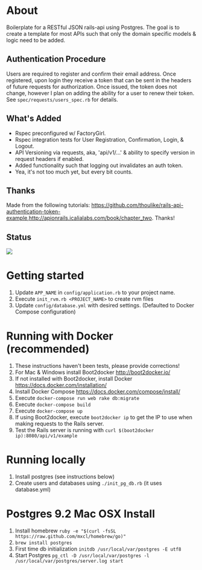 # About
Boilerplate for a RESTful JSON rails-api using Postgres.  The goal is to create a template for most APIs such that only the domain specific models & logic need to be added.

## Authentication Procedure
Users are required to register and confirm their email address.  Once registered, upon login they receive a token that can be sent in the headers of future requests for authorization.  Once issued, the token does not change, however I plan on adding the ability for a user to renew their token.  See `spec/requests/users_spec.rb` for details.

## What's Added
* Rspec preconfigured w/ FactoryGirl.
* Rspec integration tests for User Registration, Confirmation, Login, & Logout.
* API Versioning via requests, aka, 'api/v1/...' & ability to specify version in request headers if enabled.
* Added functionality such that logging out invalidates an auth token.
* Yea, it's not too much yet, but every bit counts.

## Thanks
Made from the following tutorials: <https://github.com/thoulike/rails-api-authentication-token-example>,<http://apionrails.icalialabs.com/book/chapter_two>. Thanks!

## Status
![](https://codeship.com/projects/af873400-1b80-0133-1262-5e80c3fb6dd5/status?branch=master)

# Getting started
1. Update `APP_NAME` in `config/application.rb` to your project name.
1. Execute `init_rvm.rb <PROJECT_NAME>` to create rvm files
1. Update `config/database.yml` with desired settings. (Defaulted to Docker Compose configuration)

# Running with Docker (recommended)
1. These instructions haven't been tests, please provide corrections!
1. For Mac & Windows install Boot2docker <http://boot2docker.io/>
1. If not installed with Boot2docker, install Docker <https://docs.docker.com/installation/>
1. Install Docker Compose <https://docs.docker.com/compose/install/>
1. Execute `docker-compose run web rake db:migrate`
1. Execute `docker-compose build`
1. Execute `docker-compose up`
1. If using Boot2docker, execute `boot2docker ip` to get the IP to use when making requests to the Rails server.
1. Test the Rails server is running with `curl $(boot2docker ip):8080/api/v1/example`

# Running locally
1. Install postgres (see instructions below)
1. Create users and databases using `./init_pg_db.rb` (it uses database.yml)

# Postgres 9.2 Mac OSX Install
1. Install homebrew `ruby -e "$(curl -fsSL https://raw.github.com/mxcl/homebrew/go)"`
1. `brew install postgres`
1. First time db initialization `initdb /usr/local/var/postgres -E utf8`
1. Start Postgres `pg_ctl -D /usr/local/var/postgres -l /usr/local/var/postgres/server.log start`
